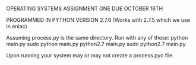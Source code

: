 OPERATING SYSTEMS
ASSIGNMENT ONE
DUE OCTOBER 16TH


PROGRAMMED IN PYTHON VERSION 2.7.6
(Works with 2.7.5 which we use in eniac)

Assuming process.py is the same directory. 
Run with any of these:
	python main.py
	sudo python main.py
	python2.7 main.py
	sudo python2.7 main.py


Upon running your system may or may not create a process.pyc file.
